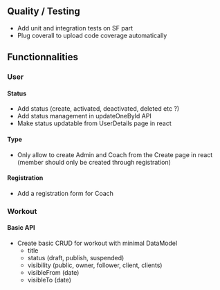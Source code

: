 ## Quality / Testing
* Add unit and integration tests on SF part
* Plug coverall to upload code coverage automatically

## Functionnalities
### User
#### Status
* Add status (create, activated, deactivated, deleted etc ?)
* Add status management in updateOneById API
* Make status updatable from UserDetails page in react
#### Type
* Only allow to create Admin and Coach from the Create page in react (member should only be created through registration)
#### Registration
* Add a registration form for Coach

### Workout
#### Basic API
* Create basic CRUD for workout with minimal DataModel
    * title
    * status (draft, publish, suspended)
    * visibility (public, owner, follower, client, clients)
    * visibleFrom (date)
    * visibleTo (date)